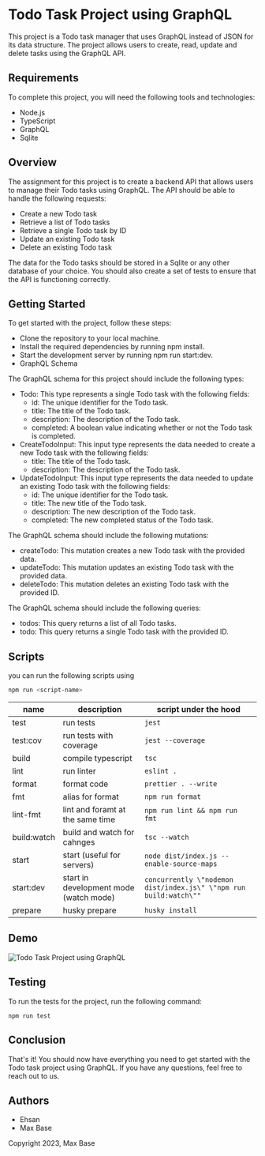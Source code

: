 # Todo Task Project using GraphQL

This project is a Todo task manager that uses GraphQL instead of JSON for its data structure. The project allows users to create, read, update and delete tasks using the GraphQL API. 

## Requirements

To complete this project, you will need the following tools and technologies:

- Node.js
- TypeScript
- GraphQL
- Sqlite

## Overview

The assignment for this project is to create a backend API that allows users to manage their Todo tasks using GraphQL. The API should be able to handle the following requests:

- Create a new Todo task
- Retrieve a list of Todo tasks
- Retrieve a single Todo task by ID
- Update an existing Todo task
- Delete an existing Todo task

The data for the Todo tasks should be stored in a Sqlite or any other database of your choice. You should also create a set of tests to ensure that the API is functioning correctly.

## Getting Started

To get started with the project, follow these steps:

- Clone the repository to your local machine.
- Install the required dependencies by running npm install.
- Start the development server by running npm run start:dev.
- GraphQL Schema

The GraphQL schema for this project should include the following types:

- Todo: This type represents a single Todo task with the following fields:
  - id: The unique identifier for the Todo task.
  - title: The title of the Todo task.
  - description: The description of the Todo task.
  - completed: A boolean value indicating whether or not the Todo task is completed.
- CreateTodoInput: This input type represents the data needed to create a new Todo task with the following fields:
  - title: The title of the Todo task.
  - description: The description of the Todo task.
- UpdateTodoInput: This input type represents the data needed to update an existing Todo task with the following fields:
  - id: The unique identifier for the Todo task.
  - title: The new title of the Todo task.
  - description: The new description of the Todo task.
  - completed: The new completed status of the Todo task.

The GraphQL schema should include the following mutations:

- createTodo: This mutation creates a new Todo task with the provided data.
- updateTodo: This mutation updates an existing Todo task with the provided data.
- deleteTodo: This mutation deletes an existing Todo task with the provided ID.

The GraphQL schema should include the following queries:

- todos: This query returns a list of all Todo tasks.
- todo: This query returns a single Todo task with the provided ID.
## Scripts 
you can run the following scripts using 
```sh
npm run <script-name>
```
| name        | description                            | script under the hood                                              |
| ----------- | -------------------------------------- | ------------------------------------------------------------------ |
| test        | run tests                              | `jest `                                                            |
| test:cov    | run tests with coverage                | `jest --coverage `                                                 |
| build       | compile typescript                     | `tsc `                                                             |
| lint        | run linter                             | `eslint . `                                                        |
| format      | format code                            | `prettier . --write `                                              |
| fmt         | alias for format                       | `npm run format `                                                  |
| lint-fmt    | lint and foramt at the same time       | `npm run lint && npm run fmt `                                     |
| build:watch | build and watch for cahnges            | `tsc --watch `                                                     |
| start       | start (useful for servers)             | `node dist/index.js --enable-source-maps `                         |
| start:dev   | start in development mode (watch mode) | `concurrently \"nodemon dist/index.js\" \"npm run build:watch\"" ` |
| prepare     | husky prepare                          | `husky install `                                                   |

## Demo

![Todo Task Project using GraphQL](https://user-images.githubusercontent.com/2658040/236685299-178fa7dd-620e-4501-a864-07415a48dc99.png)

## Testing

To run the tests for the project, run the following command:

```
npm run test
```

## Conclusion

That's it! You should now have everything you need to get started with the Todo task project using GraphQL. If you have any questions, feel free to reach out to us.

## Authors

- Ehsan
- Max Base

Copyright 2023, Max Base
